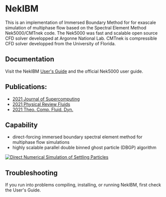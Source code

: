 # NekIBM
This is an implementation of Immersed Boundary Method for for exascale simulation of multiphase flow based on the Spectral Element Method Nek5000/CMTnek code. The Nek5000 was fast and scalable open source CFD solver developped at Argonne National Lab. CMTnek is compressible CFD solver developped from the University of Florida. 

## Documentation

Visit the NekIBM [User's Guide](https://yunchaoyang.github.io/NekIBM-doc/) and the official Nek5000 user guide.

## Publications:

- [2021 Journal of Supercomputing](https://link.springer.com/article/10.1007/s11227-020-03371-2)
- [2021 Physical Review Fluids](https://journals.aps.org/prfluids/abstract/10.1103/PhysRevFluids.6.104306)
- [2021 Theo. Comp. Fluid. Dyn.](https://arxiv.org/pdf/2005.05363)

## Capability

- direct-forcing immersed boundary spectral element method for multiphase flow simulations
- highly scalable parallel double binned ghost particle (DBGP) algorithm 

[![Direct Numerical Simulation of Settling Particles](https://img.youtube.com/vi/b_vJGWxVNRQ/0.jpg)](https://www.youtube.com/watch?v=b_vJGWxVNRQ)


## Troubleshooting

If you run into problems compiling, installing, or running NekIBM, first check the User's Guide. 
